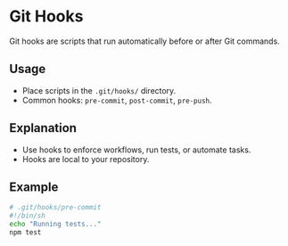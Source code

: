 # Git Hooks

Git hooks are scripts that run automatically before or after Git commands.

## Usage
- Place scripts in the `.git/hooks/` directory.
- Common hooks: `pre-commit`, `post-commit`, `pre-push`.

## Explanation
- Use hooks to enforce workflows, run tests, or automate tasks.
- Hooks are local to your repository.

## Example
```bash
# .git/hooks/pre-commit
#!/bin/sh
echo "Running tests..."
npm test
```

